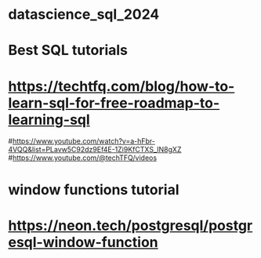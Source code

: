 # datascience_sql_2024

# Best SQL tutorials

# https://techtfq.com/blog/how-to-learn-sql-for-free-roadmap-to-learning-sql
#https://www.youtube.com/watch?v=a-hFbr-4VQQ&list=PLavw5C92dz9Ef4E-1Zi9KfCTXS_IN8gXZ
#https://www.youtube.com/@techTFQ/videos


# window functions tutorial 
# https://neon.tech/postgresql/postgresql-window-function
